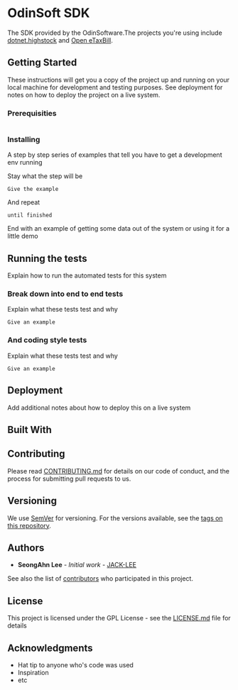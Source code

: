 # OdinSoft SDK

The SDK provided by the OdinSoftware.The projects you're using include [dotnet.highstock](https://github.com/lisa3907/dotnet.highstock) and [Open eTaxBill](https://github.com/open-etaxbill).


## Getting Started

These instructions will get you a copy of the project up and running on your local machine for development and testing purposes. See deployment for notes on how to deploy the project on a live system.

### Prerequisities

```
```

### Installing

A step by step series of examples that tell you have to get a development env running

Stay what the step will be

```
Give the example
```

And repeat

```
until finished
```

End with an example of getting some data out of the system or using it for a little demo

## Running the tests

Explain how to run the automated tests for this system

### Break down into end to end tests

Explain what these tests test and why

```
Give an example
```

### And coding style tests

Explain what these tests test and why

```
Give an example
```

## Deployment

Add additional notes about how to deploy this on a live system

## Built With

## Contributing

Please read [CONTRIBUTING.md](CONTRIBUTING.md) for details on our code of conduct, and the process for submitting pull requests to us.

## Versioning

We use [SemVer](http://semver.org/) for versioning. For the versions available, see the [tags on this repository](https://github.com/your/project/tags). 

## Authors

* **SeongAhn Lee** - *Initial work* - [JACK-LEE](https://github.com/lisa3907)

See also the list of [contributors](https://github.com/open-etaxbill/etaxbill-certifier/graphs/contributors) who participated in this project.

## License

This project is licensed under the GPL License - see the [LICENSE.md](LICENSE.md) file for details

## Acknowledgments

* Hat tip to anyone who's code was used
* Inspiration
* etc

